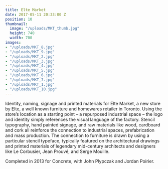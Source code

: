 ```yaml
---
title: Elte Market
date: 2017-05-11 20:33:00 Z
position: 10
thumbnail:
  image: "/uploads/MKT_thumb.jpg"
  height: 740
  width: 700
images:
- "/uploads/MKT_8.jpg"
- "/uploads/MKT_9.jpg"
- "/uploads/MKT_2.jpg"
- "/uploads/MKT_3.jpg"
- "/uploads/MKT_4.jpg"
- "/uploads/MKT_5.jpg"
- "/uploads/MKT_6.jpg"
- "/uploads/MKT_7.jpg"
- "/uploads/MKT_1.jpg"
- "/uploads/MKT_10.jpg"
---
```


Identity, naming, signage and printed materials for Elte Market, a new store by Elte, a well known furniture and homewares retailer in Toronto. Using the store’s location as a starting point – a repurposed industrial space – the logo and identity simply references the visual language of the factory. Stencil typography, hand painted signage, and raw materials like wood, cardboard and cork all reinforce the connection to industrial spaces, prefabrication and mass production. The connection to furniture is drawn by using a particular stencil typeface, typically featured on the architectural drawings and printed materials of legendary mid-century architects and designers like Le Corbusier, Jean Prouvé, and Serge Mouille.

Completed in 2013 for Concrete, with John Plypczak and Jordan Poirier.